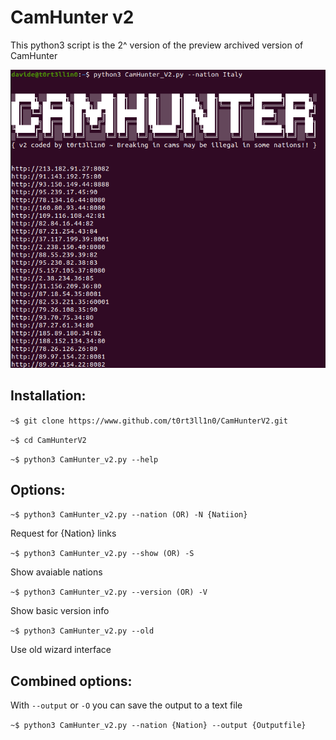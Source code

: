 # CamHunter v2
This python3 script is the 2^ version of the preview archived version of CamHunter

![alt text](pics/CamHunterV2.png "Title")

## Installation:

````~$ git clone https://www.github.com/t0rt3ll1n0/CamHunterV2.git````

````~$ cd CamHunterV2````

````~$ python3 CamHunter_v2.py --help````

## Options:

````~$ python3 CamHunter_v2.py --nation (OR) -N {Natiion}````

Request for {Nation} links


````~$ python3 CamHunter_v2.py --show (OR) -S````

Show avaiable nations


````~$ python3 CamHunter_v2.py --version (OR) -V````

Show basic version info


````~$ python3 CamHunter_v2.py --old````

Use old wizard interface

## Combined options:
With ````--output```` or ````-O```` you can save the output to a text file

````~$ python3 CamHunter_v2.py --nation {Nation} --output {Outputfile}````
